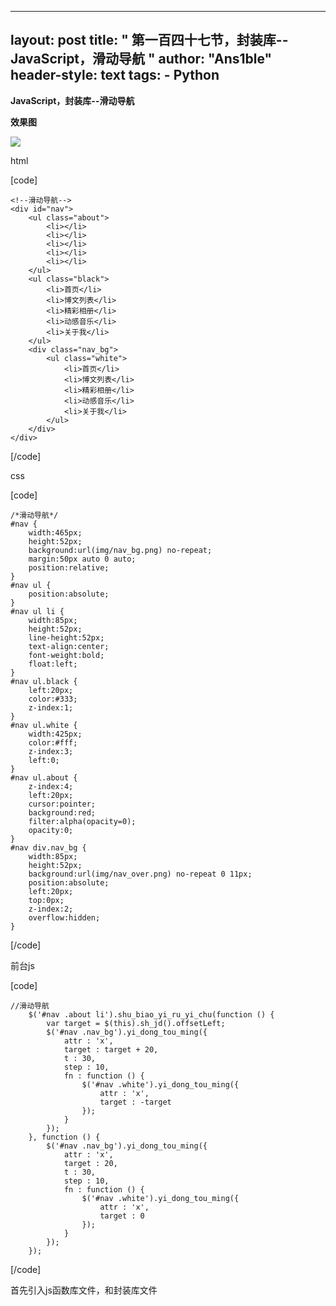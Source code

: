 
---
layout: post
title: " 第一百四十七节，封装库--JavaScript，滑动导航 "
author: "Ans1ble"
header-style: text
tags:
      - Python
---


**JavaScript，封装库--滑动导航**

**效果图**

**![](https://images2015.cnblogs.com/blog/955761/201702/955761-20170220184023210-724527109.png)**



html

[code]

    <!--滑动导航-->
    <div id="nav">
        <ul class="about">
            <li></li>
            <li></li>
            <li></li>
            <li></li>
            <li></li>
        </ul>
        <ul class="black">
            <li>首页</li>
            <li>博文列表</li>
            <li>精彩相册</li>
            <li>动感音乐</li>
            <li>关于我</li>
        </ul>
        <div class="nav_bg">
            <ul class="white">
                <li>首页</li>
                <li>博文列表</li>
                <li>精彩相册</li>
                <li>动感音乐</li>
                <li>关于我</li>
            </ul>
        </div>
    </div>
[/code]



css

[code]

    /*滑动导航*/
    #nav {
        width:465px;
        height:52px;
        background:url(img/nav_bg.png) no-repeat;
        margin:50px auto 0 auto;
        position:relative;
    }
    #nav ul {
        position:absolute;
    }
    #nav ul li {
        width:85px;
        height:52px;
        line-height:52px;
        text-align:center;
        font-weight:bold;
        float:left;
    }
    #nav ul.black {
        left:20px;
        color:#333;
        z-index:1;
    }
    #nav ul.white {
        width:425px;
        color:#fff;
        z-index:3;
        left:0;
    }
    #nav ul.about {
        z-index:4;
        left:20px;
        cursor:pointer;
        background:red;
        filter:alpha(opacity=0);
        opacity:0;
    }
    #nav div.nav_bg {
        width:85px;
        height:52px;
        background:url(img/nav_over.png) no-repeat 0 11px;
        position:absolute;
        left:20px;
        top:0px;
        z-index:2;
        overflow:hidden;
    }
[/code]



前台js

[code]

    //滑动导航
        $('#nav .about li').shu_biao_yi_ru_yi_chu(function () {
            var target = $(this).sh_jd().offsetLeft;
            $('#nav .nav_bg').yi_dong_tou_ming({
                attr : 'x',
                target : target + 20,
                t : 30,
                step : 10,
                fn : function () {
                    $('#nav .white').yi_dong_tou_ming({
                        attr : 'x',
                        target : -target
                    });
                }
            });
        }, function () {
            $('#nav .nav_bg').yi_dong_tou_ming({
                attr : 'x',
                target : 20,
                t : 30,
                step : 10,
                fn : function () {
                    $('#nav .white').yi_dong_tou_ming({
                        attr : 'x',
                        target : 0
                    });
                }
            });
        });
[/code]



首先引入js函数库文件，和封装库文件

